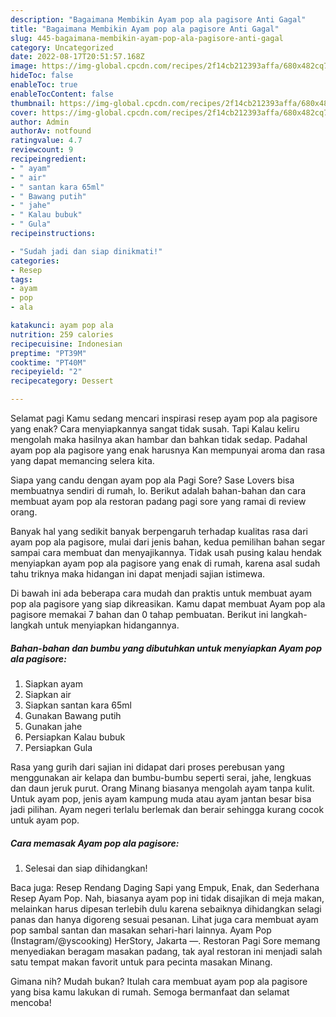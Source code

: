 ```yaml
---
description: "Bagaimana Membikin Ayam pop ala pagisore Anti Gagal"
title: "Bagaimana Membikin Ayam pop ala pagisore Anti Gagal"
slug: 445-bagaimana-membikin-ayam-pop-ala-pagisore-anti-gagal
category: Uncategorized
date: 2022-08-17T20:51:57.168Z
image: https://img-global.cpcdn.com/recipes/2f14cb212393affa/680x482cq70/ayam-pop-ala-pagisore-foto-resep-utama.jpg
hideToc: false
enableToc: true
enableTocContent: false
thumbnail: https://img-global.cpcdn.com/recipes/2f14cb212393affa/680x482cq70/ayam-pop-ala-pagisore-foto-resep-utama.jpg
cover: https://img-global.cpcdn.com/recipes/2f14cb212393affa/680x482cq70/ayam-pop-ala-pagisore-foto-resep-utama.jpg
author: Admin
authorAv: notfound
ratingvalue: 4.7
reviewcount: 9
recipeingredient:
- " ayam"
- " air"
- " santan kara 65ml"
- " Bawang putih"
- " jahe"
- " Kalau bubuk"
- " Gula"
recipeinstructions:

- "Sudah jadi dan siap dinikmati!"
categories:
- Resep
tags:
- ayam
- pop
- ala

katakunci: ayam pop ala 
nutrition: 259 calories
recipecuisine: Indonesian
preptime: "PT39M"
cooktime: "PT40M"
recipeyield: "2"
recipecategory: Dessert

---
```



Selamat pagi Kamu sedang mencari inspirasi resep ayam pop ala pagisore yang enak? Cara menyiapkannya sangat tidak susah. Tapi Kalau keliru mengolah maka hasilnya akan hambar dan bahkan tidak sedap. Padahal ayam pop ala pagisore yang enak harusnya Kan mempunyai aroma dan rasa yang dapat memancing selera kita.


Siapa yang candu dengan ayam pop ala Pagi Sore? Sase Lovers bisa membuatnya sendiri di rumah, lo. Berikut adalah bahan-bahan dan cara membuat ayam pop ala restoran padang pagi sore yang ramai di review orang.

Banyak hal yang sedikit banyak berpengaruh terhadap kualitas rasa dari ayam pop ala pagisore, mulai dari jenis bahan, kedua pemilihan bahan segar sampai cara membuat dan menyajikannya. Tidak usah pusing kalau hendak menyiapkan ayam pop ala pagisore yang enak di rumah, karena asal sudah tahu triknya maka hidangan ini dapat menjadi sajian istimewa.


Di bawah ini ada beberapa cara mudah dan praktis untuk membuat ayam pop ala pagisore yang siap dikreasikan. Kamu dapat membuat Ayam pop ala pagisore memakai 7 bahan dan 0 tahap pembuatan. Berikut ini langkah-langkah untuk menyiapkan hidangannya.

<!--inarticleads1-->

##### Bahan-bahan dan bumbu yang dibutuhkan untuk menyiapkan Ayam pop ala pagisore:

1. Siapkan  ayam
1. Siapkan  air
1. Siapkan  santan kara 65ml
1. Gunakan  Bawang putih
1. Gunakan  jahe
1. Persiapkan  Kalau bubuk
1. Persiapkan  Gula


Rasa yang gurih dari sajian ini didapat dari proses perebusan yang menggunakan air kelapa dan bumbu-bumbu seperti serai, jahe, lengkuas dan daun jeruk purut. Orang Minang biasanya mengolah ayam tanpa kulit. Untuk ayam pop, jenis ayam kampung muda atau ayam jantan besar bisa jadi pilihan. Ayam negeri terlalu berlemak dan berair sehingga kurang cocok untuk ayam pop. 

<!--inarticleads2-->

##### Cara memasak Ayam pop ala pagisore:


1. Selesai dan siap dihidangkan!

Baca juga: Resep Rendang Daging Sapi yang Empuk, Enak, dan Sederhana Resep Ayam Pop. Nah, biasanya ayam pop ini tidak disajikan di meja makan, melainkan harus dipesan terlebih dulu karena sebaiknya dihidangkan selagi panas dan hanya digoreng sesuai pesanan. Lihat juga cara membuat ayam pop sambal santan dan masakan sehari-hari lainnya. Ayam Pop (Instagram/@yscooking) HerStory, Jakarta —. Restoran Pagi Sore memang menyediakan beragam masakan padang, tak ayal restoran ini menjadi salah satu tempat makan favorit untuk para pecinta masakan Minang. 

Gimana nih? Mudah bukan? Itulah cara membuat ayam pop ala pagisore yang bisa kamu lakukan di rumah. Semoga bermanfaat dan selamat mencoba!
